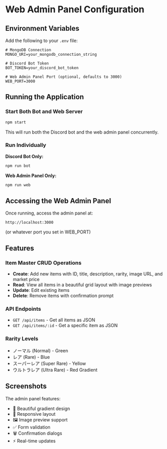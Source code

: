 # Web Admin Panel Configuration

## Environment Variables

Add the following to your `.env` file:

```env
# MongoDB Connection
MONGO_URI=your_mongodb_connection_string

# Discord Bot Token
BOT_TOKEN=your_discord_bot_token

# Web Admin Panel Port (optional, defaults to 3000)
WEB_PORT=3000
```

## Running the Application

### Start Both Bot and Web Server
```bash
npm start
```

This will run both the Discord bot and the web admin panel concurrently.

### Run Individually

**Discord Bot Only:**
```bash
npm run bot
```

**Web Admin Panel Only:**
```bash
npm run web
```

## Accessing the Web Admin Panel

Once running, access the admin panel at:
```
http://localhost:3000
```

(or whatever port you set in WEB_PORT)

## Features

### Item Master CRUD Operations

- **Create**: Add new items with ID, title, description, rarity, image URL, and market price
- **Read**: View all items in a beautiful grid layout with image previews
- **Update**: Edit existing items
- **Delete**: Remove items with confirmation prompt

### API Endpoints

- `GET /api/items` - Get all items as JSON
- `GET /api/items/:id` - Get a specific item as JSON

### Rarity Levels

- ノーマル (Normal) - Green
- レア (Rare) - Blue
- スーパーレア (Super Rare) - Yellow
- ウルトラレア (Ultra Rare) - Red Gradient

## Screenshots

The admin panel features:
- 🎨 Beautiful gradient design
- 📱 Responsive layout
- 🖼️ Image preview support
- ✅ Form validation
- 🗑️ Confirmation dialogs
- ⚡ Real-time updates
